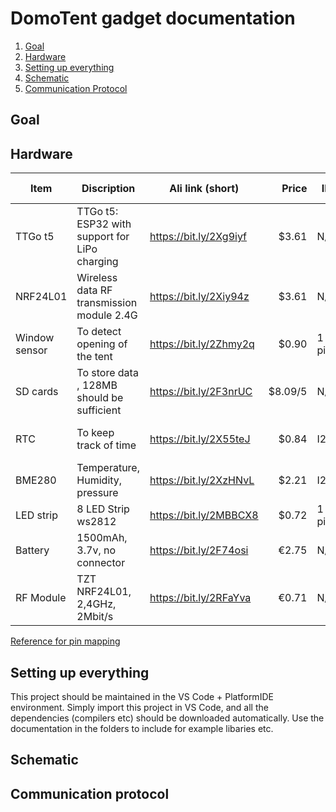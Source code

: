 # DomoTent gadget documentation

1. [ Goal](#Goal)
1. [ Hardware](#Hardware)
1. [ Setting up everything](#SettingUp)
1. [ Schematic](#Schematic)
1. [Communication Protocol](#CommunicationProtocol)


<a name="Goal"></a>
## Goal

<a name="Hardware"></a>
## Hardware

| Item            | Discription                                           | Ali link (short)       |   Price | IF    | Connect to pins     |
|-----------------|-------------------------------------------------------|------------------------|--------:|-------|---------------------|
| TTGo t5         | TTGo t5: ESP32 with support for LiPo charging         | https://bit.ly/2Xg9iyf |   $3.61 | N/A   |                     |
| NRF24L01        | Wireless data RF transmission module 2.4G             | https://bit.ly/2Xiy94z |   $3.61 | N/A   | Software SPI + Int  |
| Window sensor   | To detect opening of the tent                         | https://bit.ly/2Zhmy2q |   $0.90 | 1 pin | Any IO              |
| SD cards        | To store data , 128MB should be sufficient            | https://bit.ly/2F3nrUC | $8.09/5 | N/A   |                     |
| RTC             | To keep track of time                                 | https://bit.ly/2X55teJ |   $0.84 | I2C   | GP21-22 (HW I2C)    |
| BME280          | Temperature, Humidity, pressure                       | https://bit.ly/2XzHNvL |   $2.21 | I2C   | GP21-22 (HW I2C)    |
| LED strip       | 8 LED Strip ws2812                                    | https://bit.ly/2MBBCX8 |   $0.72 | 1 pin | Any IO              |
| Battery         | 1500mAh, 3.7v, no connector                           | https://bit.ly/2F74osi |   €2.75 | N/A   | Vbat                |
| RF Module       | TZT NRF24L01, 2,4GHz, 2Mbit/s                         | https://bit.ly/2RFaYva |   €0.71 | N/A   |                     |

[Reference for pin mapping](https://github.com/espressif/arduino-esp32#esp32dev-board-pinmap)

<a name="SettingUp"></a>
## Setting up everything

This project should be maintained in the VS Code + PlatformIDE environment. Simply import this project in VS Code, and all the dependencies (compilers etc) should be downloaded automatically. Use the documentation in the folders to include for example libaries etc.


<a name="Schematic"></a>
## Schematic 

<a name="CommunicationProtocol"></a>
## Communication protocol

